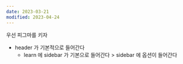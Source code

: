 ```yaml
---
date: 2023-03-21
modified: 2023-04-24
---
```


우선 피그마를 키자

- header 가 기본적으로 들어간다
  - learn 에 sidebar 가 기본으로 들어간다 > sidebar 에 옵션이 들어간다

